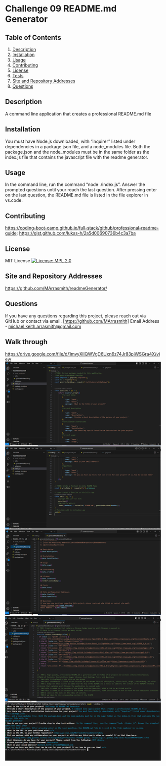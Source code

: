 
  # Challenge 09 README.md Generator

  ## Table of Contents
  1. [Description](#description)
  2. [Installation](#installation)
  3. [Usage](#usage)
  4. [Contributing](#contributing)
  5. [License](#license)
  6. [Tests](#tests)
  7. [Site and Repository Addresses](#site%20and%20repository%20addresses)
  8. [Questions](#questions)

  ## Description
  A command line application that creates a professional README.md file

  ## Installation
  You must have Node.js downloaded, with “inquirer” listed under dependencies in a package.json file, and a node_modules file. Both the package.json and the node_modules must be in the same folder as the index.js file that contains the javascript file with the readme generator.

  ## Usage
  In the command line,  run the command “node .\index.js”. Answer the prompted questions until your reach the last question. After pressing enter on the last question, the README.md file is listed in the file explorer in vs.code. 

  ## Contributing
  https://coding-boot-camp.github.io/full-stack/github/professional-readme-guide;
  https://gist.github.com/lukas-h/2a5d00690736b4c3a7ba

  ## License
  MIT License
  [![License: MPL 2.0](https://img.shields.io/badge/License-MPL_2.0-brightgreen.svg)](https://opensource.org/licenses/MPL-2.0)


  ## Site and Repository Addresses
  https://github.com/MArrasmith/readmeGenerator/

  ## Questions
  If you have any questions regarding this project, please reach out via GitHub or contact via email.
  [https://github.com/MArrasmith]
  Email Address - michael.keith.arrasmith@gmail.com
  
  ## Walk through
  https://drive.google.com/file/d/1mvyXIIQWVgD6Uxn6z74Jr83plWSGra4X/view
  ![index.js one](photos/challenge9.1.PNG)
  ![index.js two](photos/challenge9.2.PNG)
  ![generatemarkdown.js one](photos/challenge9.4.PNG)
  ![generatemarkdown.js two](photos/challenge9.3.PNG)
  ![command line prompts](photos/challenge9.5.PNG)